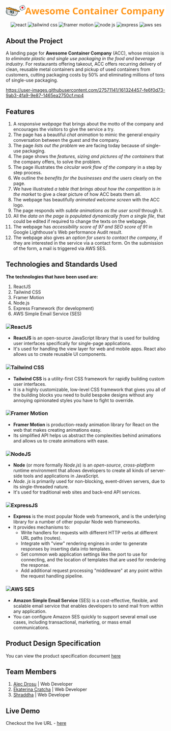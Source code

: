 
<p align="center">
  <a href="https://5hraddha.github.io/awesome-container-company/" target="_blank">
    <img src="https://raw.githubusercontent.com/5hraddha/misc/master/images/acc-logo.png" width=600 alt="awesome container company logo" />
  </a>
  <p align="center">
    <img src="https://img.shields.io/badge/React-20232A?style=for-the-badge&logo=react&logoColor=61DAFB" height=20 alt="react">
    <img src="https://img.shields.io/badge/Tailwind_CSS-38B2AC?style=for-the-badge&logo=tailwind-css&logoColor=white" height=20 alt="tailwind css">
    <img src="https://img.shields.io/badge/Framer-black?style=for-the-badge&logo=framer&logoColor=blue" height=20  alt="framer motion">
    <img src="https://img.shields.io/badge/Node.js-339933?style=for-the-badge&logo=nodedotjs&logoColor=white" height=20  alt="node js">
    <img src="https://img.shields.io/badge/Express.js-000000?style=for-the-badge&logo=express&logoColor=white" height=20  alt="express">
    <img src="https://img.shields.io/badge/Amazon_AWS-FF9900?style=for-the-badge&logo=amazonaws&logoColor=white" height=20  alt="aws ses">
  </p>
</p>

## About the Project
A landing page for **Awesome Container Company** (ACC), whose mission is *to eliminate plastic and single use packaging in the food and beverage industry*. For restaurants offering takeout, ACC offers recurring delivery of clean, reusable metal containers and pickup of used containers from customers, cutting packaging costs by 50% and eliminating millions of tons of single-use packaging.

https://user-images.githubusercontent.com/27571141/161324457-fe6f0d73-9ab3-4fa9-9e87-1465ea2750cf.mp4


## Features
1. A *responsive webpage* that brings about the motto of the company and encourages the visitors to give the service a try.
2. The page has a beautiful *chat animation* to mimic the general enquiry conversation between the guest and the company.
3. The page *lists out the problem* we are facing today because of single-use packaging.
4. The page shows the *features, sizing and pictures of the containers* that the company offers, to solve the problem.
5. The page illustrates the *circular work flow of the company* in a step by step process.
6. We outline the *benefits for the businesses and the users* clearly on the page.
7. We have illustrated *a table that brings about how the competition is in the market* to give a clear picture of how ACC beats them all.
8. The webpage has beautifully *animated welcome screen* with the ACC logo.
9. The page responds with *subtle animations as the user scroll* through it.
10. All the *data on the page is populated dynamically from a single file*, that could be edited if required to change the texts on the webpage.
11. The webpage has *accessibility score of 97 and SEO score of 91* in Google Lighthouse's Web performance Audit result.
12. The webpage also gives an *option for users to contact the company*, if they are interested in the service via a contact form. On the submission of the form, a mail is triggered via AWS SES.

## Technologies and Standards Used
**The technologies that have been used are:**

1. ReactJS
2. Tailwind CSS
3. Framer Motion
4. Node.js
5. Express Framework (for development)
6. AWS Simple Email Service (SES)

### ![ReactJS](https://img.shields.io/badge/React-20232A?style=for-the-badge&logo=react&logoColor=61DAFB)
- **ReactJS** is an open-source JavaScript library that is used for building user interfaces specifically for single-page applications.
- It's used for handling the view layer for web and mobile apps. React also allows us to create reusable UI components.

### ![Tailwind CSS](https://img.shields.io/badge/Tailwind_CSS-38B2AC?style=for-the-badge&logo=tailwind-css&logoColor=white)
- **Tailwind CSS** is a utility-first CSS framework for rapidly building custom user interfaces. 
- It is a highly customizable, low-level CSS framework that gives you all of the building blocks you need to build bespoke designs without any annoying opinionated styles you have to fight to override.

### ![Framer Motion](https://img.shields.io/badge/Framer-black?style=for-the-badge&logo=framer&logoColor=blue)
- **Framer Motion** is production-ready animation library for React on the web that makes creating animations easy. 
- Its simplified API helps us abstract the complexities behind animations and allows us to create animations with ease.

### ![NodeJS](https://img.shields.io/badge/Node.js-339933?style=for-the-badge&logo=nodedotjs&logoColor=white)
- **Node** (or more formally *Node.js*) is an *open-source*, *cross-platform* runtime environment that allows developers to create all kinds of server-side tools and applications in JavaScript. 
- *Node. js* is primarily used for non-blocking, event-driven servers, due to its single-threaded nature. 
- It's used for traditional web sites and back-end API services.

### ![ExpressJS](https://img.shields.io/badge/Express.js-000000?style=for-the-badge&logo=express&logoColor=white)
- **Express** is the most popular Node web framework, and is the underlying library for a number of other popular Node web frameworks. 
- It provides mechanisms to:
  - Write handlers for requests with different HTTP verbs at different URL paths (routes).
  - Integrate with "view" rendering engines in order to generate responses by inserting data into templates.
  - Set common web application settings like the port to use for connecting, and the location of templates that are used for rendering the response.
  - Add additional request processing "middleware" at any point within the request handling pipeline.

### ![AWS SES](https://img.shields.io/badge/Amazon_AWS-FF9900?style=for-the-badge&logo=amazonaws&logoColor=white)
- **Amazon Simple Email Service** (SES) is a cost-effective, flexible, and scalable email service that enables developers to send mail from within any application.
- You can configure Amazon SES quickly to support several email use cases, including transactional, marketing, or mass email communications.

## Product Design Specification
You can view the product specification document [here](https://www.figma.com/file/MVxWrCBVC2rsfgSAsA7IsY/Awesome-Container-Company?node-id=1730%3A2009)

## Team Members  
1. [Alec Drosu](https://github.com/AlecDrosu) | Web Developer
2. [Ekaterina Cratcha](https://github.com/cratcha) | Web Developer
3. [Shraddha](https://github.com/5hraddha) | Web Developer
## Live Demo
Checkout the live URL - [here](https://5hraddha.github.io/awesome-container-company/)
